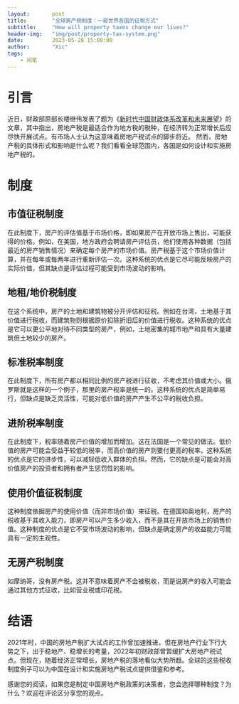 ```yaml
---
layout:       post
title:        "全球房产税制度：一窥世界各国的征税方式"
subtitle:     "How will property taxes change our lives?"
header-img:   "img/post/property-tax-system.png"
date:         2023-05-28 15:00:00
author:       "Xic"
tags:
    - 闲笔
---
```

# 引言
近日，财政部原部长楼继伟发表了题为《[新时代中国财政体系改革和未来展望](http://chinareform.net/index.php?m=content&c=index&a=show&catid=29&id=42008)》的文章，其中指出，房地产税是最适合作为地方税的税种，在经济转为正常增长后应尽快开展试点。有市场人士认为这意味着房地产税试点的脚步将近。
然而，房地产税的具体形式和影响是什么呢？我们看看全球范围内，各国是如何设计和实施房地产税的。

# 制度
## 市值征税制度
在此制度下，房产的评估值基于市场价格，即如果房产在开放市场上售出，可能获得的价格。例如，在美国，地方政府会聘请房产评估员，他们使用各种数据（包括最近的房产销售情况）来确定每个房产的市场价值。房产税基于这个市场价值计算，并在每年或每两年进行重新评估一次。这种系统的优点是它尽可能反映房产的实际价值，但其缺点是评估过程可能受到市场波动的影响。

## 地租/地价税制度
在这个系统中，房产的土地和建筑物被分开评估和征税。例如在台湾，土地基于其价值进行税收，而建筑物则根据原价扣除折旧后的价值进行税收。这种系统的优点是它可以更公平地对待不同类型的房产，例如，土地密集的城市地产和具有大量建筑但土地较少的房产。

## 标准税率制度
在此制度下，所有房产都以相同比例的房产税进行征收，不考虑其价值或大小。俄罗斯就是这样的一个例子，那里的房产税率是统一的。这种系统的优点是简单易行，但缺点是缺乏灵活性，可能对低价值的房产产生不公平的税收负担。

## 进阶税率制度
在此制度下，税率随着房产价值的增加而增加。这在法国是一个常见的做法。低价值的房产可能会受益于较低的税率，而高价值的房产则要付更高的税率。这种系统的优点是它的进步性，可以减轻低收入群体的负担。然而，它的缺点是可能会对高价值房产的投资者和拥有者产生惩罚性的影响。

## 使用价值征税制度
这种制度依据房产的使用价值（而非市场价值）来征税。在德国和奥地利，房产的税收基于其收入能力，即房产可以产生多少收入，而不是其在开放市场上的销售价值。这种制度的优点是它不受市场波动的影响，但缺点是确定房产的收益能力可能具有一定的主观性。

## 无房产税制度
如摩纳哥，没有房产税。这并不意味着房产不会被税收，而是说房产的收入可能会通过其他方式征收，比如营业税或印花税。

# 结语
2021年时，中国的房地产税扩大试点的工作曾加速推进，但在房地产行业下行大势之下，出于稳地产、稳增长的考量，2022年初财政部曾暂缓扩大房地产税试点。但现在，随着经济正常增长，房地产税的落地看似大势所趋。全球的这些税收制度例子可以为中国在设计和实施房地产税试点提供借鉴和参考。

感谢您的阅读，如果您是制定中国房地产税政策的决策者，您会选择哪种制度？为什么？欢迎在评论区分享您的观点。